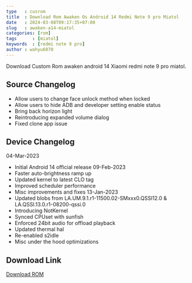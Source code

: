 ```yaml
---
type   : cusrom
title  : Download Rom Awaken Os Android 14 Redmi Note 9 pro Miatol
date   : 2024-03-08T09:17:35+07:00
slug   : awaken-a14-miatol
categories: [rom]
tags      : [miatol]
keywords  : [redmi note 9 pro]
author : wahyu6070
---
```


Download Custom Rom awaken android 14 Xiaomi redmi note 9 pro miatol.

## Source Changelog
- Allow users to change face unlock method when locked
- Allow users to hide ADB and developer setting enable status
- Bring back horizon light
- Reintroducing expanded volume dialog
- Fixed clone app issue

## Device Changelog
04-Mar-2023
- Initial Android 14 official release
09-Feb-2023
- Faster auto-brightness ramp up
- Updated kernel to latest CLO tag
- Improved scheduler performance
- Misc improvements and fixes
13-Jan-2023
- Updated blobs from LA.UM.9.1.r1-11500.02-SMxxx0.QSSI12.0 & LA.QSSI.13.0.r1-08200-qssi.0
- Introducing NotKernel
- Synced CPUset with sunfish
- Enforced 24bit audio for offload playback
- Updated thermal hal
- Re-enabled s2idle
- Misc under the hood optimizations

## Download Link
[Download ROM](https://awakenos.vercel.app/downloads/miatoll)


